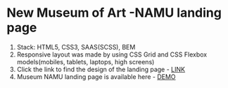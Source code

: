 # New Museum of Art -NAMU landing page
1. Stack: HTML5, CSS3, SAAS(SCSS), BEM
2. Responsive layout was made by using CSS Grid and CSS Flexbox models(mobiles, tablets, laptops, high screens)
3. Click the link to find the design of the landing page - [LINK](https://www.figma.com/file/i8XiqSgs44QEVPHuMbkNO2/museum-prototype?node-id=323%3A1957)
4. Museum NAMU landing page is available here - [DEMO](https://furude-rika.github.io/New-Museum-of-Art/)
